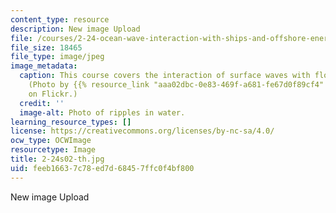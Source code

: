 ```yaml
---
content_type: resource
description: New image Upload
file: /courses/2-24-ocean-wave-interaction-with-ships-and-offshore-energy-systems-13-022-spring-2002/feeb16637c78ed7d68457ffc0f4bf800_2-24s02-th.jpg
file_size: 18465
file_type: image/jpeg
image_metadata:
  caption: This course covers the interaction of surface waves with floating bodies.
    (Photo by {{% resource_link "aaa02dbc-0e83-469f-a681-fe67d0f89cf4" "hamad M" %}}
    on Flickr.)
  credit: ''
  image-alt: Photo of ripples in water.
learning_resource_types: []
license: https://creativecommons.org/licenses/by-nc-sa/4.0/
ocw_type: OCWImage
resourcetype: Image
title: 2-24s02-th.jpg
uid: feeb1663-7c78-ed7d-6845-7ffc0f4bf800
---
```

New image Upload
